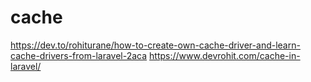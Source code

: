# cache

<!-- Contenuto migrato da _docs/cache.txt -->

https://dev.to/rohiturane/how-to-create-own-cache-driver-and-learn-cache-drivers-from-laravel-2aca
https://www.devrohit.com/cache-in-laravel/
